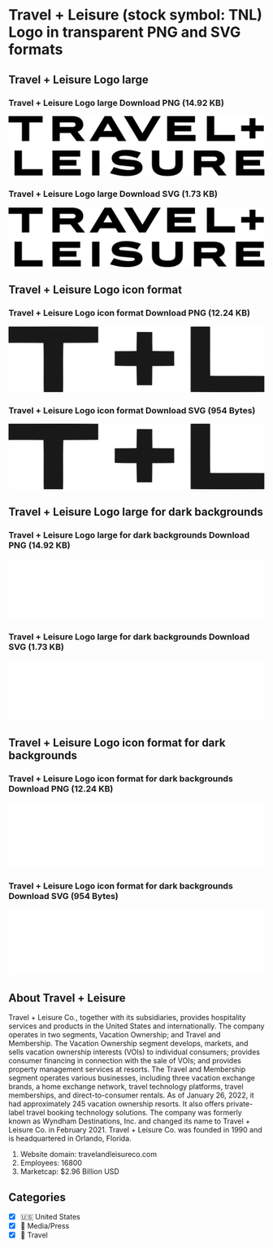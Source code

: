 # Travel + Leisure (stock symbol: TNL) Logo in transparent PNG and SVG formats

## Travel + Leisure Logo large

### Travel + Leisure Logo large Download PNG (14.92 KB)

![Travel + Leisure Logo large Download PNG (14.92 KB)](/img/orig/TNL_BIG-c98c2431.png)

### Travel + Leisure Logo large Download SVG (1.73 KB)

![Travel + Leisure Logo large Download SVG (1.73 KB)](/img/orig/TNL_BIG-cf542368.svg)

## Travel + Leisure Logo icon format

### Travel + Leisure Logo icon format Download PNG (12.24 KB)

![Travel + Leisure Logo icon format Download PNG (12.24 KB)](/img/orig/TNL-715b2eb9.png)

### Travel + Leisure Logo icon format Download SVG (954 Bytes)

![Travel + Leisure Logo icon format Download SVG (954 Bytes)](/img/orig/TNL-959cc000.svg)

## Travel + Leisure Logo large for dark backgrounds

### Travel + Leisure Logo large for dark backgrounds Download PNG (14.92 KB)

![Travel + Leisure Logo large for dark backgrounds Download PNG (14.92 KB)](/img/orig/TNL_BIG.D-1ce39270.png)

### Travel + Leisure Logo large for dark backgrounds Download SVG (1.73 KB)

![Travel + Leisure Logo large for dark backgrounds Download SVG (1.73 KB)](/img/orig/TNL_BIG.D-ecb0b1ae.svg)

## Travel + Leisure Logo icon format for dark backgrounds

### Travel + Leisure Logo icon format for dark backgrounds Download PNG (12.24 KB)

![Travel + Leisure Logo icon format for dark backgrounds Download PNG (12.24 KB)](/img/orig/TNL.D-278312ca.png)

### Travel + Leisure Logo icon format for dark backgrounds Download SVG (954 Bytes)

![Travel + Leisure Logo icon format for dark backgrounds Download SVG (954 Bytes)](/img/orig/TNL.D-9842c5a5.svg)

## About Travel + Leisure

Travel + Leisure Co., together with its subsidiaries, provides hospitality services and products in the United States and internationally. The company operates in two segments, Vacation Ownership; and Travel and Membership. The Vacation Ownership segment develops, markets, and sells vacation ownership interests (VOIs) to individual consumers; provides consumer financing in connection with the sale of VOIs; and provides property management services at resorts. The Travel and Membership segment operates various businesses, including three vacation exchange brands, a home exchange network, travel technology platforms, travel memberships, and direct-to-consumer rentals. As of January 26, 2022, it had approximately 245 vacation ownership resorts. It also offers private-label travel booking technology solutions. The company was formerly known as Wyndham Destinations, Inc. and changed its name to Travel + Leisure Co. in February 2021. Travel + Leisure Co. was founded in 1990 and is headquartered in Orlando, Florida.

1. Website domain: travelandleisureco.com
2. Employees: 16800
3. Marketcap: $2.96 Billion USD


## Categories
- [x] 🇺🇸 United States
- [x] 📰 Media/Press
- [x] 🌴 Travel

